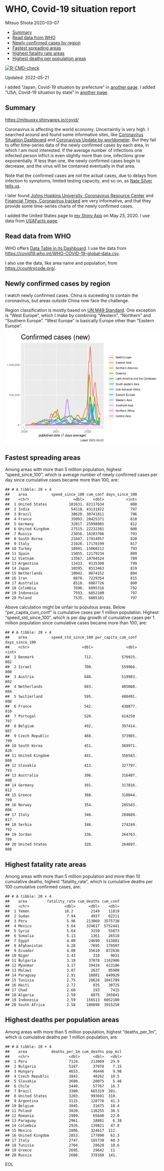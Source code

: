 WHO, Covid-19 situation report
================
Mitsuo Shiota
2020-03-07

-   [Summary](#summary)
-   [Read data from WHO](#read-data-from-who)
-   [Newly confirmed cases by region](#newly-confirmed-cases-by-region)
-   [Fastest spreading areas](#fastest-spreading-areas)
-   [Highest fatality rate areas](#highest-fatality-rate-areas)
-   [Highest deaths per population
    areas](#highest-deaths-per-population-areas)

<!-- badges: start -->

[![R-CMD-check](https://github.com/mitsuoxv/covid/workflows/R-CMD-check/badge.svg)](https://github.com/mitsuoxv/covid/actions)
<!-- badges: end -->

Updated: 2022-05-21

I added “Japan, Covid-19 situation by prefecture” in [another
page](Japan.md). I added “USA, Covid-19 situation by state” in [another
page](USA.md).

## Summary

<https://mitsuoxv.shinyapps.io/covid/>

Coronavirus is affecting the world economy. Uncertaintiy is very high. I
searched around and found some informative sites, like [Coronavirus
Situation
Dashboard](https://who.maps.arcgis.com/apps/opsdashboard/index.html#/c88e37cfc43b4ed3baf977d77e4a0667)
and [Coronavirus Update by
worldometer](https://www.worldometers.info/coronavirus/). But they fail
to offer time-series data of the newly confirmed cases by each area, in
which I am most interested. If the average number of infections one
infected person inflict is even slightly more than one, infections grow
exponentially. If less than one, the newly confirmed cases begin to
decrease, and the virus will be contained eventually in that area.

Note that the confirmed cases are not the actual cases, due to delays
from infection to symptoms, limited testing capacity, and so on, as
[Nate Silver tells
us](https://fivethirtyeight.com/features/coronavirus-case-counts-are-meaningless/).

I later found [Johns Hopkins University, Coronavirus Resource
Center](https://coronavirus.jhu.edu/) and [Financial Times, Coronavirus
tracked](https://www.ft.com/content/a26fbf7e-48f8-11ea-aeb3-955839e06441)
are very informative, and that they provide some time-series charts of
the newly confirmed cases.

I added the United States page to [my Shiny
App](https://mitsuoxv.shinyapps.io/covid/) on May 25, 2020. I use data
from [USAFacts
page](https://usafacts.org/visualizations/coronavirus-covid-19-spread-map/).

## Read data from WHO

WHO offers [Data Table in its Dashboard](https://covid19.who.int/table).
I use the data from
<https://covid19.who.int/WHO-COVID-19-global-data.csv>.

I also use the data, like area name and population, from
<https://countrycode.org/>.

## Newly confirmed cases by region

I watch newly confirmed cases. China is suceeding to contain the
coronavirus, but areas outside China now face the challenge.

Region classification is mostly based on [UN M49
Standard](https://unstats.un.org/unsd/methodology/m49/). One exception
is “West Europe”, which I make by combining “Western”, “Northern” and
“Southern Europe”. “West Europe” is basically Europe other than “Eastern
Europe”.

![](README_files/figure-gfm/chart-1.png)<!-- -->

## Fastest spreading areas

Among areas with more than 5 million population, highest
“speed_since_100”, which is average number of newly confirmed cases per
day since cumulative cases became more than 100, are:

    ## # A tibble: 20 × 4
    ##    area           speed_since_100 cum_conf days_since_100
    ##    <chr>                    <dbl>    <dbl>          <int>
    ##  1 United States          101631. 82117634            808
    ##  2 India                   54118. 43131822            797
    ##  3 Brazil                  38620. 30741811            796
    ##  4 France                  35093. 28425371            810
    ##  5 Germany                 32017. 25998085            812
    ##  6 United Kingdom          27515. 22232381            808
    ##  7 Russia                  23056. 18283706            793
    ##  8 South Korea             21847. 17914957            820
    ##  9 Italy                   21026. 17178199            817
    ## 10 Turkey                  18991. 15060112            793
    ## 11 Spain                   15055. 12179234            809
    ## 12 Vietnam                 13567. 10704524            789
    ## 13 Argentina               11433.  9135308            799
    ## 14 Japan                   10395.  8513463            819
    ## 15 Netherlands             10042.  8074152            804
    ## 16 Iran                     8870.  7229354            815
    ## 17 Australia                8510.  6807726            800
    ## 18 Colombia                 7696.  6095316            792
    ## 19 Indonesia                7593.  6052100            797
    ## 20 Poland                   7535.  6005101            797

Above calculation might be unfair to populous areas. Below
“per_capita_cum_conf” is cumulative cases per 1 million population.
Highest “speed_std_since_100”, which is per day growth of cumulative
cases per 1 million population since cumulative cases became more than
100, are:

    ## # A tibble: 20 × 4
    ##    area           speed_std_since_100 per_capita_cum_conf days_since_100
    ##    <chr>                        <dbl>               <dbl>          <int>
    ##  1 Denmark                       712.             570925.            802
    ##  2 Israel                        700.             559968.            800
    ##  3 Austria                       648.             519983.            802
    ##  4 Netherlands                   603.             485080.            804
    ##  5 Switzerland                   595.             480491.            808
    ##  6 France                        542.             438877.            810
    ##  7 Portugal                      520.             414250             797
    ##  8 Belgium                       492.             397414.            807
    ##  9 Czech Republic                468.             373965.            799
    ## 10 South Korea                   451.             369971.            820
    ## 11 United Kingdom                441.             356583.            808
    ## 12 Slovakia                      413.             327797.            793
    ## 13 Australia                     396.             316407.            800
    ## 14 Germany                       391.             317816.            812
    ## 15 Greece                        388.             310044.            799
    ## 16 Norway                        354.             285583.            806
    ## 17 Italy                         348.             284689.            817
    ## 18 Serbia                        346.             274249.            792
    ## 19 Jordan                        336.             264763.            789
    ## 20 United States                 328.             264697.            808

## Highest fatality rate areas

Among areas with more than 5 million population and more than 10
cumulative deaths, highest “fatality_rate”, which is cumulative deaths
per 100 cumulative confirmed cases, are:

    ## # A tibble: 20 × 4
    ##    area         fatality_rate cum_deaths cum_conf
    ##    <chr>                <dbl>      <dbl>    <dbl>
    ##  1 Yemen                18.2        2149    11819
    ##  2 Sudan                 7.94       4937    62211
    ##  3 Peru                  5.96     213069  3575738
    ##  4 Mexico                5.64     324617  5752441
    ##  5 Syria                 5.64       3150    55873
    ##  6 Somalia               5.13       1361    26518
    ##  7 Egypt                 4.80      24690   513881
    ##  8 Afghanistan           4.28       7695   179597
    ##  9 Ecuador               4.08      35610   872836
    ## 10 Niger                 3.43        310     9031
    ## 11 Bulgaria              3.19      37078  1162986
    ## 12 Myanmar               3.17      19434   613186
    ## 13 Malawi                3.07       2637    85909
    ## 14 Paraguay              2.91      18881   649929
    ## 15 Tunisia               2.75      28628  1041789
    ## 16 Haiti                 2.72        835    30725
    ## 17 Chad                  2.60        193     7415
    ## 18 Algeria               2.59       6875   265841
    ## 19 Indonesia             2.59     156513  6052100
    ## 20 South Africa          2.58     100898  3915258

## Highest deaths per population areas

Among areas with more than 5 million population, highest
“deaths_per_1m”, which is cumulative deaths per 1 million population,
are:

    ## # A tibble: 20 × 4
    ##    area           deaths_per_1m cum_deaths pop_mil
    ##    <chr>                  <dbl>      <dbl>   <dbl>
    ##  1 Peru                   7124.     213069   29.9 
    ##  2 Bulgaria               5187.      37078    7.15
    ##  3 Hungary                4653.      46446    9.98
    ##  4 Czech Republic         3843.      40262   10.5 
    ##  5 Slovakia               3680.      20075    5.46
    ##  6 Chile                  3449.      57767   16.7 
    ##  7 Brazil                 3308.     665319  201.  
    ##  8 United States          3203.     993691  310.  
    ##  9 Argentina              3115.     128776   41.3 
    ## 10 Belgium                3045.      31675   10.4 
    ## 11 Poland                 3020.     116255   38.5 
    ## 12 Romania                2989.      65640   22.0 
    ## 13 Paraguay               2961.      18881    6.38
    ## 14 Colombia               2926.     139821   47.8 
    ## 15 Mexico                 2886.     324617  112.  
    ## 16 United Kingdom         2853.     177890   62.3 
    ## 17 Italy                  2747.     165738   60.3 
    ## 18 Tunisia                2704.      28628   10.6 
    ## 19 Greece                 2695.      29642   11   
    ## 20 Russia                 2688.     378168  141.

EOL
